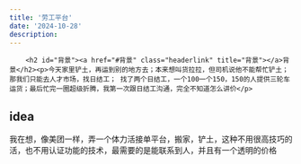 ```yaml
---
title: '劳工平台'
date: '2024-10-28'
description: 
---
```



        <h2 id="背景"><a href="#背景" class="headerlink" title="背景"></a>背景</h2><p>今天家里铲土，再运到别的地方去；本来想叫货拉拉，但司机说他不能帮忙铲土；那我们只能去人才市场，找日结工； 找了两个日结工，一个100一个150，150的人提供三轮车运货；最后忙完一圈超级折腾，我第一次跟日结工沟通，完全不知道怎么讲价</p>
<h2 id="idea"><a href="#idea" class="headerlink" title="idea"></a>idea</h2><p>我在想，像美团一样，弄一个体力活接单平台，搬家，铲土，这种不用很高技巧的活，也不用认证功能的技术，最需要的是能联系到人，并且有一个透明的价格</p>

